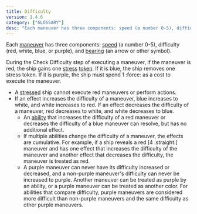 ```yaml
---
title: Difficulty
version: 1.4.6
category: ["GLOSSARY"]
desc: "Each maneuver has three components: speed (a number 0-5), difficulty (red, white, blue, or purple), and bearing (an arrow or other symbol)."
---
```


Each [maneuver](/rules/Maneuver) has three components: [speed](/rules/Speed) (a number 0-5), difficulty (red,
white, blue, or purple), and [bearing](/rules/Bearing) (an arrow or other symbol).

During the Check Difficulty step of executing a maneuver, if the maneuver is red,
the ship gains one [stress](/rules/Stress) [token](/rules/Token). If it is blue, the ship removes one stress token.
If it is purple, the ship must spend 1 :force: as a cost to execute the maneuver.

- A [stressed](/rules/Stress) ship cannot execute red maneuvers or perform actions.
- If an effect increases the difficulty of a maneuver, blue increases to white, and white increases to red. If an effect decreases the difficulty of a maneuver, red decreases to white, and white decreases to blue. 
    + An [ability](/rules/Abilities) that increases the difficulty of a red maneuver or decreases the difficulty of a blue maneuver can resolve, but has no additional effect. 
    + If multiple abilities change the difficulty of a maneuver, the effects are cumulative. For example, if a ship reveals a red [4 :straight:] maneuver and has one effect that increases the difficulty of the maneuver and another effect that decreases the difficulty, the maneuver is treated as red. 
    + A purple maneuver can never have its difficulty increased or decreased, and a non-purple maneuver's difficulty can never be increased to purple. Another maneuver can be treated as purple by an ability, or a purple maneuver can be treated as another color. For abilities that compare difficulty, purple maneuvers are considered more difficult than non-purple maneuvers and the same difficulty as other purple maneuvers.